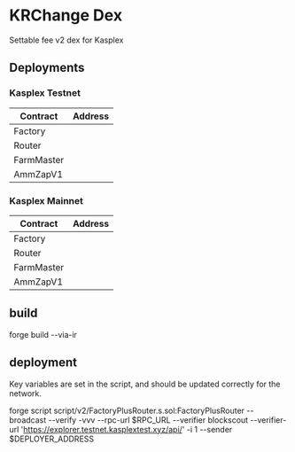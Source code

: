 # KRChange Dex

Settable fee v2 dex for Kasplex

## Deployments

### Kasplex Testnet

| Contract   | Address |
| ---------- | ------- |
| Factory    |         |
| Router     |         |
| FarmMaster |         |
| AmmZapV1   |         |

### Kasplex Mainnet

| Contract   | Address |
| ---------- | ------- |
| Factory    |         |
| Router     |         |
| FarmMaster |         |
| AmmZapV1   |         |

## build

forge build --via-ir

## deployment

Key variables are set in the script, and should be updated correctly for the network.

forge script script/v2/FactoryPlusRouter.s.sol:FactoryPlusRouter --broadcast --verify -vvv --rpc-url $RPC_URL --verifier blockscout --verifier-url 'https://explorer.testnet.kasplextest.xyz/api/' -i 1 --sender $DEPLOYER_ADDRESS
